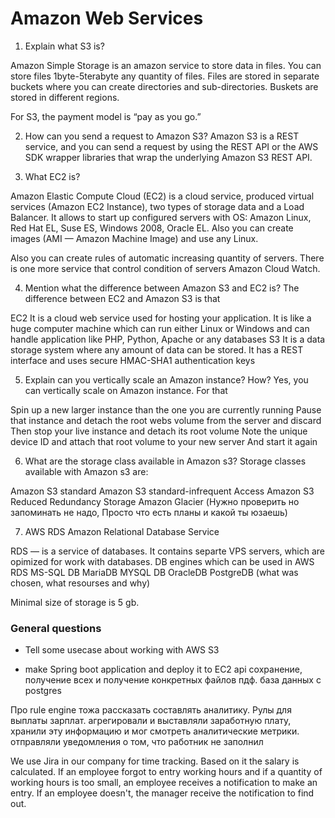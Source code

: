 # Amazon Web Services 

1. Explain what S3 is?

Amazon Simple Storage is an amazon service to store data in files. You can store files 1byte-5terabyte any quantity of files.
Files are stored in separate buckets where you can create directories and sub-directories.
Buskets are stored in different regions. 

For S3, the payment model is “pay as you go.”

2. How can you send a request to Amazon S3?
Amazon S3 is a REST service, and you can send a request by using the REST API or the AWS SDK wrapper libraries that wrap the underlying Amazon S3 REST API.


3. What EC2 is?

Amazon Elastic Compute Cloud (EC2) is a cloud service, produced virtual services (Amazon EC2 Instance), two types of storage data and a Load Balancer. 
It allows to start up configured servers with OS: Amazon Linux, Red Hat EL, Suse ES, Windows 2008, Oracle EL.
Also you can create images (AMI — Amazon Machine Image) and use any Linux. 

Also you can create rules of automatic increasing quantity of servers. 
There is one more service that control condition of servers Amazon Cloud Watch. 


4. Mention what the difference between Amazon S3 and EC2 is?
The difference between EC2 and Amazon S3 is that

EC2    It is a cloud web service used for hosting your application. It is like a huge computer machine which can run either Linux or Windows and can handle application like PHP, Python, Apache or any databases
S3  It is a data storage system where any amount of data can be stored.  It has a REST interface and uses secure HMAC-SHA1 authentication keys


5. Explain can you vertically scale an Amazon instance? How?
Yes, you can vertically scale on Amazon instance. For that

Spin up a new larger instance than the one you are currently running
Pause that instance and detach the root webs volume from the server and discard
Then stop your live instance and detach its root volume
Note the unique device ID and attach that root volume to your new server
And start it again

6. What are the storage class available in Amazon s3?
Storage classes available with Amazon s3 are:

Amazon S3 standard
Amazon S3 standard-infrequent Access
Amazon S3 Reduced Redundancy Storage
Amazon Glacier
(Нужно проверить но запоминать не надо, Просто что есть планы и какой ты юзаешь)


7. AWS RDS
Amazon Relational Database Service

RDS — is a service of databases. It contains separte VPS servers, which are opimized for work with databases.
DB engines which can be used in AWS RDS
MS-SQL DB
MariaDB
MYSQL DB
OracleDB
PostgreDB (what was chosen, what resourses and why)

Minimal size of storage is 5 gb.



### General questions
- Tell some usecase about working with AWS S3



- make Spring boot application and deploy it to EC2 
 api сохранение, получение всех и получение конкретных файлов пдф.
база данных с postgres



Про rule engine тожа рассказать
составлять аналитику. Рулы для выплаты зарплат. агрегировали и выставляли заработную плату, хранили эту информацию и мог смотреть
аналитические метрики.
отправляли уведомления о том, что работник не заполнил

We use Jira in our company for time tracking. Based on it the salary is calculated. If an employee forgot to entry working hours and if a quantity of working hours is too small, an employee receives a notification to make an entry. If an employee doesn't, the manager receive the notification to find out.
